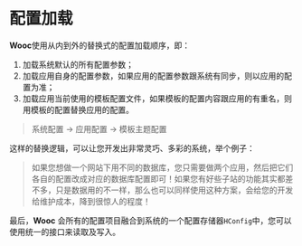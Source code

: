 # 配置加载

**Wooc**使用从内到外的替换式的配置加载顺序，即：
1. 加载系统默认的所有配置参数；
2. 加载应用自身的配置参数，如果应用的配置参数跟系统有同步，则以应用的配置为准；
3. 加载应用当前使用的模板配置文件，如果模板的配置内容跟应用的有重名，则用模板的配置替换应用的配置。

> 系统配置 -> 应用配置 -> 模板主题配置

这样的替换逻辑，可以让您开发出非常灵巧、多彩的系统，举个例子：
> 如果您想做一个网站下用不同的数据库，您只需要做两个应用，然后把它们各自的配置改成对应的数据库配置即可！如果您有好些子站的功能其实都差不多，只是数据用的不一样，那么也可以同样使用这种方案，会给您的开发给维护成本，降到很惊人的程度！

最后，**Wooc** 会所有的配置项目融合到系统的一个配置存储器`HConfig`中，您可以使用统一的接口来读取及写入。